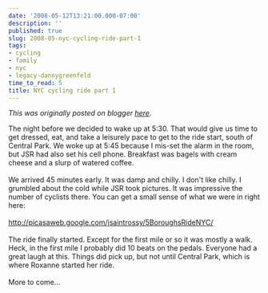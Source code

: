 ```yaml
---
date: '2008-05-12T13:21:00.000-07:00'
description: ''
published: true
slug: 2008-05-nyc-cycling-ride-part-1
tags:
- cycling
- family
- nyc
- legacy-dannygreenfeld
time_to_read: 5
title: NYC cycling ride part 1
---
```


*This was originally posted on blogger [here](https://dannygreenfeld.blogspot.com/2008/05/nyc-cycling-ride-part-1.html)*.

The night before we decided to wake up at 5:30.   That would give us time to get dressed, eat, and take a leisurely pace to get to the ride start, south of Central Park.   We woke up at 5:45 because I mis-set the alarm in the room, but JSR had also set his cell phone.  Breakfast was bagels with cream cheese and a slurp of watered coffee.<br /><br />We arrived 45 minutes early.  It was damp and chilly.  I don't like chilly.  I grumbled about the cold while JSR took pictures.  It was impressive the number of cyclists there.  You can get a  small sense of what we were in right here:<br /><br /><a href="http://picasaweb.google.com/jsaintrossy/5BoroughsRideNYC/">http://picasaweb.google.com/jsaintrossy/5BoroughsRideNYC/</a><br /><br />The ride finally started.  Except for the first mile or so it was mostly a walk.  Heck, in the first mile I probably did 10 beats on the pedals.  Everyone had a great laugh at this.  Things did pick up, but not until Central Park, which is where Roxanne started her ride.<br /><br />More to come...